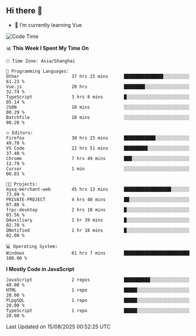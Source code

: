 ## Hi there 👋

- 🌱 I’m currently learning Vue

<!--START_SECTION:waka-->
![Code Time](http://img.shields.io/badge/Code%20Time-740%20hrs%2020%20mins-blue)

📊 **This Week I Spent My Time On** 

```text
🕑︎ Time Zone: Asia/Shanghai

💬 Programming Languages: 
Other                    37 hrs 25 mins      ███████████████░░░░░░░░░░   61.23 % 
Vue.js                   20 hrs              ████████░░░░░░░░░░░░░░░░░   32.74 % 
TypeScript               3 hrs 8 mins        █░░░░░░░░░░░░░░░░░░░░░░░░   05.14 % 
JSON                     10 mins             ░░░░░░░░░░░░░░░░░░░░░░░░░   00.29 % 
Batchfile                10 mins             ░░░░░░░░░░░░░░░░░░░░░░░░░   00.28 % 

🔥 Editors: 
Firefox                  30 hrs 25 mins      ████████████░░░░░░░░░░░░░   49.78 % 
VS Code                  22 hrs 51 mins      █████████░░░░░░░░░░░░░░░░   37.40 % 
Chrome                   7 hrs 49 mins       ███░░░░░░░░░░░░░░░░░░░░░░   12.79 % 
Cursor                   1 min               ░░░░░░░░░░░░░░░░░░░░░░░░░   00.03 % 

🐱‍💻 Projects: 
myxq-merchant-web        45 hrs 13 mins      ██████████████████░░░░░░░   73.99 % 
PRIVATE-PROJECT          4 hrs 48 mins       ██░░░░░░░░░░░░░░░░░░░░░░░   07.88 % 
frpc-desktop             2 hrs 10 mins       █░░░░░░░░░░░░░░░░░░░░░░░░   03.56 % 
QAuxiliary               1 hr 39 mins        █░░░░░░░░░░░░░░░░░░░░░░░░   02.70 % 
QNotified                1 hr 16 mins        █░░░░░░░░░░░░░░░░░░░░░░░░   02.08 % 

💻 Operating System: 
Windows                  61 hrs 7 mins       █████████████████████████   100.00 % 
```

**I Mostly Code in JavaScript** 

```text
JavaScript               2 repos             ██████████░░░░░░░░░░░░░░░   40.00 % 
HTML                     1 repo              █████░░░░░░░░░░░░░░░░░░░░   20.00 % 
PLpgSQL                  1 repo              █████░░░░░░░░░░░░░░░░░░░░   20.00 % 
TypeScript               1 repo              █████░░░░░░░░░░░░░░░░░░░░   20.00 % 
```




 Last Updated on 15/08/2025 00:52:25 UTC
<!--END_SECTION:waka-->

